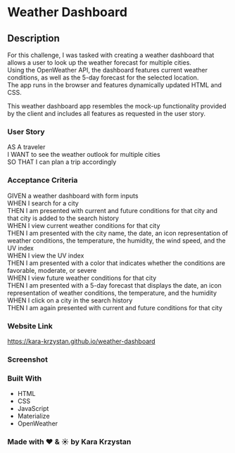 # Weather Dashboard

## Description

For this challenge, I was tasked with creating a weather dashboard that allows a user to look up the weather forecast for multiple cities.  
Using the OpenWeather API, the dashboard features current weather conditions, as well as the 5-day forecast for the selected location.  
The app runs in the browser and features dynamically updated HTML and CSS.

This weather dashboard app resembles the mock-up functionality provided by the client and includes all features as requested in the user story.

### User Story

AS A traveler  
I WANT to see the weather outlook for multiple cities  
SO THAT I can plan a trip accordingly  

### Acceptance Criteria

GIVEN a weather dashboard with form inputs  
WHEN I search for a city  
THEN I am presented with current and future conditions for that city and that city is added to the search history  
WHEN I view current weather conditions for that city  
THEN I am presented with the city name, the date, an icon representation of weather conditions, the temperature, the humidity, the wind speed, and the UV index  
WHEN I view the UV index  
THEN I am presented with a color that indicates whether the conditions are favorable, moderate, or severe  
WHEN I view future weather conditions for that city  
THEN I am presented with a 5-day forecast that displays the date, an icon representation of weather conditions, the temperature, and the humidity  
WHEN I click on a city in the search history  
THEN I am again presented with current and future conditions for that city  

### Website Link

https://kara-krzystan.github.io/weather-dashboard

### Screenshot

### Built With

* HTML
* CSS
* JavaScript
* Materialize
* OpenWeather

### Made with ❤️ & ☀️ by Kara Krzystan
